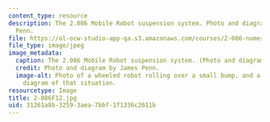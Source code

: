 ```yaml
---
content_type: resource
description: The 2.086 Mobile Robot suspension system. Photo and diagram by James
  Penn.
file: https://ol-ocw-studio-app-qa.s3.amazonaws.com/courses/2-086-numerical-computation-for-mechanical-engineers-fall-2012/31261a8b32593aea7bbf1f1336c2611b_2-086F12.jpg
file_type: image/jpeg
image_metadata:
  caption: The 2.086 Mobile Robot suspension system. (Photo and diagram by James Penn.)
  credit: Photo and diagram by James Penn.
  image-alt: Photo of a wheeled robot rolling over a small bump, and a force vector
    diagram of that situation.
resourcetype: Image
title: 2-086F12.jpg
uid: 31261a8b-3259-3aea-7bbf-1f1336c2611b
---
```

